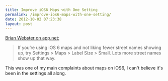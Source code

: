 ```yaml
---
title: Improve iOS6 Maps with One Setting
permalink: /improve-ios6-maps-with-one-setting/
date: 2012-10-02 07:23:38
layout: post
---
```


[Brian Webster on app.net:](https://alpha.app.net/bwebster/post/604493)

> If you’re using iOS 6 maps and not liking fewer street names showing up, try Settings > Maps > Label Size > Small. Lots more street names show up that way.

This was one of my main complaints about maps on iOS6, I can't believe it's been in the settings all along.